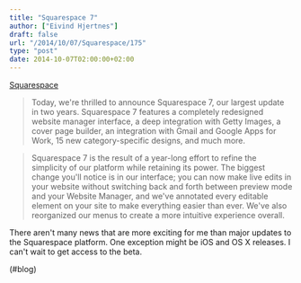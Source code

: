 ```yaml
---
title: "Squarespace 7"
author: ["Eivind Hjertnes"]
draft: false
url: "/2014/10/07/Squarespace/175"
type: "post"
date: 2014-10-07T02:00:00+02:00
---
```


[Squarespace](http://blog.squarespace.com/blog/introducing-squarespace-7)

> Today, we're thrilled to announce Squarespace 7, our largest update in
> two years. Squarespace 7 features a completely redesigned website
> manager interface, a deep integration with Getty Images, a cover page
> builder, an integration with Gmail and Google Apps for Work, 15 new
> category-specific designs, and much more.

<!--quoteend-->

> Squarespace 7 is the result of a year-long effort to refine the
> simplicity of our platform while retaining its power. The biggest
> change you'll notice is in our interface; you can now make live edits
> in your website without switching back and forth between preview mode
> and your Website Manager, and we've annotated every editable element
> on your site to make everything easier than ever. We've also
> reorganized our menus to create a more intuitive experience overall.

There aren't many news that are more exciting for me than major updates
to the Squarespace platform. One exception might be iOS and OS X
releases. I can't wait to get access to the beta.

(#blog)
